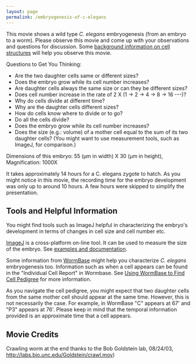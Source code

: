```yaml
---
layout: page
permalink: /embryogenesis-of-c-elegans
---
```

This movie shows a wild type *C. elegans* embryogenesis (from an embryo
to a worm). Please observe this movie and come up with your observations
and questions for discussion. Some [background information on cell
structures](/example-research-cell-polarity "Example Research - Cell Polarity") will
help you observe this movie.

Questions to Get You Thinking:

-   Are the two daughter cells same or different sizes?
-   Does the embryo grow while its cell number increases?
-   Are daughter cells always the same size or can they be different
    sizes?
-   Does cell number increase in the rate of 2 X (1 -\> 2 -\> 4 -\> 8
    -\> 16 \-\--)?
-   Why do cells divide at different time?
-   Why are the daughter cells different sizes?
-   How do cells know where to divide or to go?
-   Do all the cells divide?
-   Does the embryo grow while its cell number increases?
-   Does the size (e.g.: volume) of a mother cell equal to the sum of
    its two daughter cells? (You might want to use measurement tools,
    such as ImageJ, for comparison.)

Dimensions of this embryo: 55 (µm in width) X 30 (µm in height),
Magnification: 1000X

It takes approximately 14 hours for a C. elegans zygote to hatch. As you
might notice in this movie, the recording time for the embryo
development was only up to around 10 hours. A few hours were skipped to
simplify the presentation.

Tools and Helpful Information
-----------------------------

You might find tools such as ImageJ helpful in characterizing the
embryo\'s development in terms of changes in cell size and cell number
etc.

[ImageJ](https://imagej.nih.gov/ij/) is a cross-platform on-line tool.
It can be used to measure the size of the embryo. See [examples and
documentation](https://imagej.nih.gov/ij/docs/index.html).

Some information from
[WormBase](http://www.wormbase.org/ "Opens in new window") might help
you characterize *C. elegans* embryogenesis too. Information such as
when a cell appears can be found in the \"Individual Cell Report\" in
Wormbase. See [Using WormBase to Find Cell
Pedigree](/using-wormbase-find-cell-pedigree "Using WormBase to find Cell Pedigree")
for more information.

As you navigate the cell pedigree, you might expect that two daughter
cells from the same mother cell should appear at the same time. However,
this is not necessarily the case. For example, in WormBase \"C\" appears
at 67\' and \"P3\" appears at 76\'. Please keep in mind that the
temporal information provided is an approximate time that a cell
appears.

Movie Credits
-------------

Crawling worm at the end thanks to the Bob Goldstein lab, 08/24/03,
<http://labs.bio.unc.edu/Goldstein/crawl.mov>)
